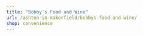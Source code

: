 ```yaml
---
title: "Bobby's Food and Wine"
url: /ashton-in-makerfield/bobbys-food-and-wine/
shop: convenience
---
```


